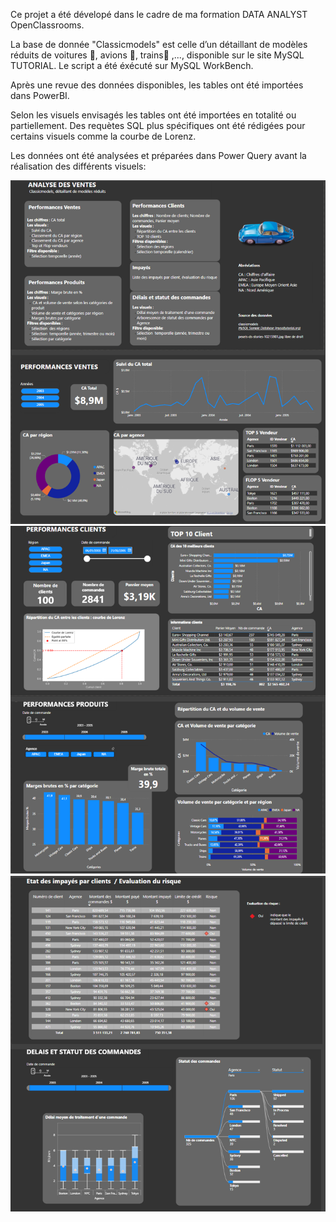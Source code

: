 Ce projet a été dévelopé dans le cadre de ma formation DATA ANALYST OpenClassrooms.


La base de donnée "Classicmodels" est celle d’un détaillant de modèles réduits de voitures 🚗, avions 🛫, trains🚂 ,..., disponible sur le site MySQL TUTORIAL.
Le script a été éxécuté sur MySQL WorkBench.

Après une revue des données disponibles, les tables ont été importées dans PowerBI.

Selon les visuels envisagés les tables ont été importées en totalité ou partiellement. Des requètes SQL plus spécifiques ont été rédigées pour certains visuels comme la courbe de Lorenz.

Les données ont été analysées et préparées dans Power Query avant la réalisation des différents visuels:

![DB 1-3](https://github.com/DominiqueOstinet/POWER-BI/blob/main/DB%201-3.png)
![DB 2-3](https://github.com/DominiqueOstinet/POWER-BI/blob/main/DB%202-3.png)
![DB 3-3](https://github.com/DominiqueOstinet/POWER-BI/blob/main/DB%203-3.png)
